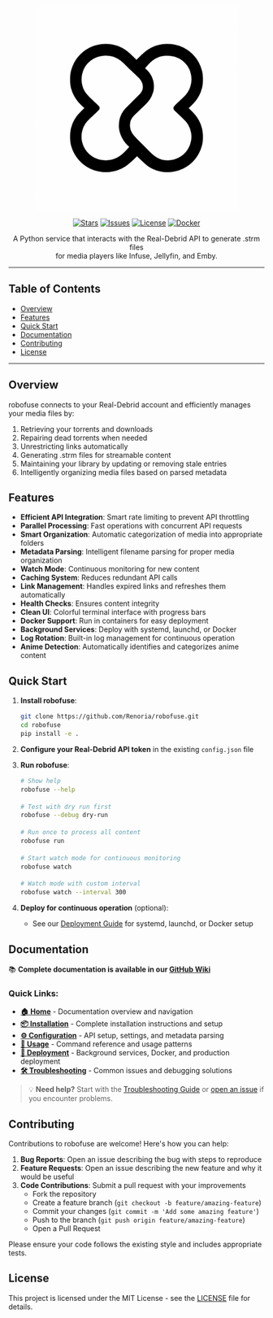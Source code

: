 <p align="center">
  <img src="assets/logo.png" alt="robofuse" width="400" />
</p>

<p align="center">
  <a href="https://github.com/Renoria/robofuse/stargazers"><img src="https://img.shields.io/github/stars/Renoria/robofuse?style=flat-square" alt="Stars"></a>
  <a href="https://github.com/Renoria/robofuse/issues"><img src="https://img.shields.io/github/issues/Renoria/robofuse?style=flat-square" alt="Issues"></a>
  <a href="https://github.com/Renoria/robofuse/blob/main/LICENSE"><img src="https://img.shields.io/github/license/Renoria/robofuse?style=flat-square" alt="License"></a>
  <a href="https://github.com/Renoria/robofuse"><img src="https://img.shields.io/badge/docker-ready-blue?style=flat-square" alt="Docker"></a>
</p>

<p align="center">
  A Python service that interacts with the Real-Debrid API to generate .strm files<br>for media players like Infuse, Jellyfin, and Emby.
</p>

---

## Table of Contents

- [Overview](#overview)
- [Features](#features)
- [Quick Start](#quick-start)
- [Documentation](#documentation)
- [Contributing](#contributing)
- [License](#license)

---

## Overview

robofuse connects to your Real-Debrid account and efficiently manages your media files by:

1. Retrieving your torrents and downloads
2. Repairing dead torrents when needed
3. Unrestricting links automatically
4. Generating .strm files for streamable content
5. Maintaining your library by updating or removing stale entries
6. Intelligently organizing media files based on parsed metadata

## Features

- **Efficient API Integration**: Smart rate limiting to prevent API throttling
- **Parallel Processing**: Fast operations with concurrent API requests
- **Smart Organization**: Automatic categorization of media into appropriate folders
- **Metadata Parsing**: Intelligent filename parsing for proper media organization
- **Watch Mode**: Continuous monitoring for new content
- **Caching System**: Reduces redundant API calls
- **Link Management**: Handles expired links and refreshes them automatically
- **Health Checks**: Ensures content integrity
- **Clean UI**: Colorful terminal interface with progress bars
- **Docker Support**: Run in containers for easy deployment
- **Background Services**: Deploy with systemd, launchd, or Docker
- **Log Rotation**: Built-in log management for continuous operation
- **Anime Detection**: Automatically identifies and categorizes anime content

## Quick Start

1. **Install robofuse**:
   ```bash
   git clone https://github.com/Renoria/robofuse.git
   cd robofuse
   pip install -e .
   ```

2. **Configure your Real-Debrid API token** in the existing `config.json` file

3. **Run robofuse**:
   ```bash
   # Show help
   robofuse --help
   
   # Test with dry run first
   robofuse --debug dry-run
   
   # Run once to process all content
   robofuse run
   
   # Start watch mode for continuous monitoring
   robofuse watch
   
   # Watch mode with custom interval
   robofuse watch --interval 300
   ```

4. **Deploy for continuous operation** (optional):
   - See our [Deployment Guide](https://github.com/Renoria/robofuse/wiki/Deployment) for systemd, launchd, or Docker setup

## Documentation

📚 **Complete documentation is available in our [GitHub Wiki](https://github.com/Renoria/robofuse/wiki)**

### Quick Links:
- **[🏠 Home](https://github.com/Renoria/robofuse/wiki/Home)** - Documentation overview and navigation
- **[📦 Installation](https://github.com/Renoria/robofuse/wiki/Installation)** - Complete installation instructions and setup
- **[⚙️ Configuration](https://github.com/Renoria/robofuse/wiki/Configuration)** - API setup, settings, and metadata parsing
- **[🚀 Usage](https://github.com/Renoria/robofuse/wiki/Usage)** - Command reference and usage patterns
- **[🔧 Deployment](https://github.com/Renoria/robofuse/wiki/Deployment)** - Background services, Docker, and production deployment
- **[🛠️ Troubleshooting](https://github.com/Renoria/robofuse/wiki/Troubleshooting)** - Common issues and debugging solutions

> 💡 **Need help?** Start with the [Troubleshooting Guide](https://github.com/Renoria/robofuse/wiki/Troubleshooting) or [open an issue](https://github.com/Renoria/robofuse/issues) if you encounter problems.

## Contributing

Contributions to robofuse are welcome! Here's how you can help:

1. **Bug Reports**: Open an issue describing the bug with steps to reproduce
2. **Feature Requests**: Open an issue describing the new feature and why it would be useful
3. **Code Contributions**: Submit a pull request with your improvements
   - Fork the repository
   - Create a feature branch (`git checkout -b feature/amazing-feature`)
   - Commit your changes (`git commit -m 'Add some amazing feature'`)
   - Push to the branch (`git push origin feature/amazing-feature`)
   - Open a Pull Request

Please ensure your code follows the existing style and includes appropriate tests.

## License

This project is licensed under the MIT License - see the [LICENSE](LICENSE) file for details.